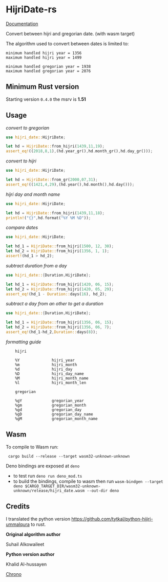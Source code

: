  # HijriDate-rs

[Documentation](https://docs.rs/hijri_date/)

Convert between hijri and gregorian date. (with wasm target)

 The algorithm used to convert between dates is limited to:

 ```     
 minimum handled hijri year = 1356
 maximum handled hijri year = 1499

 minimum handled gregorian year = 1938
 maximum handled gregorian year = 2076
 ```

## Minimum Rust version
Starting version `0.4.0` the msrv is  **1.51**

 ## Usage

 *convert to gregorian*

 ```rust
 use hijri_date::HijriDate;

 let hd = HijriDate::from_hijri(1439,11,19);
 assert_eq!((2018,8,1),(hd.year_gr(),hd.month_gr(),hd.day_gr()));
 ```

 *convert to hijri*

 ```rust
 use hijri_date::HijriDate;

 let hd = HijriDate::from_gr(2000,07,31);
 assert_eq!((1421,4,29),(hd.year(),hd.month(),hd.day()));
 ```

 *hijri day and month name*

 ```rust
 use hijri_date::HijriDate;

 let hd = HijriDate::from_hijri(1439,11,18);
 println!("{}",hd.format("%Y %M %D"));
 ```

 *compare dates*

 ```rust
 use hijri_date::HijriDate;

 let hd_1 = HijriDate::from_hijri(1500, 12, 30);
 let hd_2 = HijriDate::from_hijri(1356, 1, 1);
 assert!(hd_1 > hd_2);
 ```

  *subtract duration from a day*

 ```rust
 use hijri_date::{Duration,HijriDate};

 let hd_1 = HijriDate::from_hijri(1420, 06, 15);
 let hd_2 = HijriDate::from_hijri(1420, 05, 29);
 assert_eq!(hd_1 - Duration::days(16), hd_2);
 ```

  *subtract a day from an other to get a duration*

 ```rust
 use hijri_date::{Duration,HijriDate};

 let hd_1 = HijriDate::from_hijri(1356, 06, 15);
 let hd_2 = HijriDate::from_hijri(1356, 06, 7);
 assert_eq!(hd_1-hd_2,Duration::days(8));
 ```

 *formatting guide*


        hijri

        %Y              hijri_year
        %m              hijri_month
        %d              hijri_day
        %D              hijri_day_name
        %M              hijri_month_name
        %l              hijri_month_len

        gregorian

        %gY             gregorian_year
        %gm             gregorian_month
        %gd             gregorian_day
        %gD             gregorian_day_name
        %gM             gregorian_month_name


## Wasm

To compile to Wasm run:

```
 cargo build --release --target wasm32-unknown-unknown
```

Deno bindings are exposed at `deno`

- to test run `deno run deno_mod.ts`
- to build the bindings, compile to wasm then run `wasm-bindgen --target deno $CARGO_TARGET_DIR/wasm32-unknown-unknown/release/hijri_date.wasm --out-dir deno`

## Credits
I translated the python version https://github.com/tytkal/python-hijiri-ummalqura to rust.

**Original algorithm author**

Suhail Alkowaileet

**Python version author**

Khalid Al-hussayen

[Chrono](https://github.com/chronotope/chrono)
